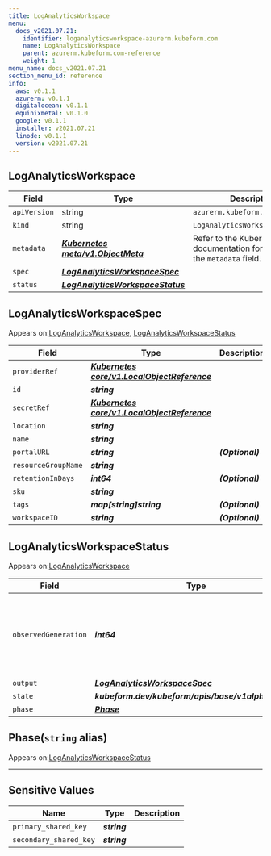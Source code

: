 ```yaml
---
title: LogAnalyticsWorkspace
menu:
  docs_v2021.07.21:
    identifier: loganalyticsworkspace-azurerm.kubeform.com
    name: LogAnalyticsWorkspace
    parent: azurerm.kubeform.com-reference
    weight: 1
menu_name: docs_v2021.07.21
section_menu_id: reference
info:
  aws: v0.1.1
  azurerm: v0.1.1
  digitalocean: v0.1.1
  equinixmetal: v0.1.0
  google: v0.1.1
  installer: v2021.07.21
  linode: v0.1.1
  version: v2021.07.21
---
```


## LogAnalyticsWorkspace
| Field | Type | Description |
| ------ | ----- | ----------- |
| `apiVersion` | string | `azurerm.kubeform.com/v1alpha1` |
|    `kind` | string | `LogAnalyticsWorkspace` |
| `metadata` | ***[Kubernetes meta/v1.ObjectMeta](https://v1-18.docs.kubernetes.io/docs/reference/generated/kubernetes-api/v1.18/#objectmeta-v1-meta)***|Refer to the Kubernetes API documentation for the fields of the `metadata` field.|
| `spec` | ***[LogAnalyticsWorkspaceSpec](#loganalyticsworkspacespec)***||
| `status` | ***[LogAnalyticsWorkspaceStatus](#loganalyticsworkspacestatus)***||
## LogAnalyticsWorkspaceSpec

Appears on:[LogAnalyticsWorkspace](#loganalyticsworkspace), [LogAnalyticsWorkspaceStatus](#loganalyticsworkspacestatus)

| Field | Type | Description |
| ------ | ----- | ----------- |
| `providerRef` | ***[Kubernetes core/v1.LocalObjectReference](https://v1-18.docs.kubernetes.io/docs/reference/generated/kubernetes-api/v1.18/#localobjectreference-v1-core)***||
| `id` | ***string***||
| `secretRef` | ***[Kubernetes core/v1.LocalObjectReference](https://v1-18.docs.kubernetes.io/docs/reference/generated/kubernetes-api/v1.18/#localobjectreference-v1-core)***||
| `location` | ***string***||
| `name` | ***string***||
| `portalURL` | ***string***| ***(Optional)*** |
| `resourceGroupName` | ***string***||
| `retentionInDays` | ***int64***| ***(Optional)*** |
| `sku` | ***string***||
| `tags` | ***map[string]string***| ***(Optional)*** |
| `workspaceID` | ***string***| ***(Optional)*** |
## LogAnalyticsWorkspaceStatus

Appears on:[LogAnalyticsWorkspace](#loganalyticsworkspace)

| Field | Type | Description |
| ------ | ----- | ----------- |
| `observedGeneration` | ***int64***| ***(Optional)*** Resource generation, which is updated on mutation by the API Server.|
| `output` | ***[LogAnalyticsWorkspaceSpec](#loganalyticsworkspacespec)***| ***(Optional)*** |
| `state` | ***kubeform.dev/kubeform/apis/base/v1alpha1.State***| ***(Optional)*** |
| `phase` | ***[Phase](#phase)***| ***(Optional)*** |
## Phase(`string` alias)

Appears on:[LogAnalyticsWorkspaceStatus](#loganalyticsworkspacestatus)

---
## Sensitive Values
| Name | Type | Description |
|------|------|-------------|
| `primary_shared_key` | ***string*** ||
| `secondary_shared_key` | ***string*** ||
